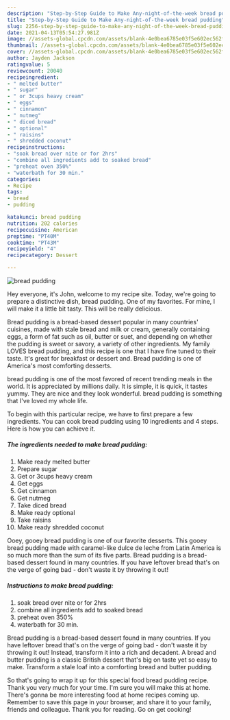 ```yaml
---
description: "Step-by-Step Guide to Make Any-night-of-the-week bread pudding"
title: "Step-by-Step Guide to Make Any-night-of-the-week bread pudding"
slug: 2256-step-by-step-guide-to-make-any-night-of-the-week-bread-pudding
date: 2021-04-13T05:54:27.981Z
image: //assets-global.cpcdn.com/assets/blank-4e0bea6785e03f5e602ec562f230caae08da540cada707380b4fe1bbebba43da.png
thumbnail: //assets-global.cpcdn.com/assets/blank-4e0bea6785e03f5e602ec562f230caae08da540cada707380b4fe1bbebba43da.png
cover: //assets-global.cpcdn.com/assets/blank-4e0bea6785e03f5e602ec562f230caae08da540cada707380b4fe1bbebba43da.png
author: Jayden Jackson
ratingvalue: 5
reviewcount: 20040
recipeingredient:
- " melted butter"
- " sugar"
- " or 3cups heavy cream"
- " eggs"
- " cinnamon"
- " nutmeg"
- " diced bread"
- " optional"
- " raisins"
- " shredded coconut"
recipeinstructions:
- "soak bread over nite or for 2hrs"
- "combine all ingredients add to soaked bread"
- "preheat oven 350%"
- "waterbath for 30 min."
categories:
- Recipe
tags:
- bread
- pudding

katakunci: bread pudding 
nutrition: 202 calories
recipecuisine: American
preptime: "PT40M"
cooktime: "PT43M"
recipeyield: "4"
recipecategory: Dessert

---
```



![bread pudding](//assets-global.cpcdn.com/assets/blank-4e0bea6785e03f5e602ec562f230caae08da540cada707380b4fe1bbebba43da.png)

Hey everyone, it's John, welcome to my recipe site. Today, we're going to prepare a distinctive dish, bread pudding. One of my favorites. For mine, I will make it a little bit tasty. This will be really delicious.

Bread pudding is a bread-based dessert popular in many countries&#39; cuisines, made with stale bread and milk or cream, generally containing eggs, a form of fat such as oil, butter or suet, and depending on whether the pudding is sweet or savory, a variety of other ingredients. My family LOVES bread pudding, and this recipe is one that I have fine tuned to their taste. It&#39;s great for breakfast or dessert and. Bread pudding is one of America&#39;s most comforting desserts.

bread pudding is one of the most favored of recent trending meals in the world. It is appreciated by millions daily. It is simple, it is quick, it tastes yummy. They are nice and they look wonderful. bread pudding is something that I've loved my whole life.


To begin with this particular recipe, we have to first prepare a few ingredients. You can cook bread pudding using 10 ingredients and 4 steps. Here is how you can achieve it.

<!--inarticleads1-->

##### The ingredients needed to make bread pudding:

1. Make ready  melted butter
1. Prepare  sugar
1. Get  or 3cups heavy cream
1. Get  eggs
1. Get  cinnamon
1. Get  nutmeg
1. Take  diced bread
1. Make ready  optional
1. Take  raisins
1. Make ready  shredded coconut


Ooey, gooey bread pudding is one of our favorite desserts. This gooey bread pudding made with caramel-like dulce de leche from Latin America is so much more than the sum of its five parts. Bread pudding is a bread-based dessert found in many countries. If you have leftover bread that&#39;s on the verge of going bad - don&#39;t waste it by throwing it out! 

<!--inarticleads2-->

##### Instructions to make bread pudding:

1. soak bread over nite or for 2hrs
1. combine all ingredients add to soaked bread
1. preheat oven 350%
1. waterbath for 30 min.


Bread pudding is a bread-based dessert found in many countries. If you have leftover bread that&#39;s on the verge of going bad - don&#39;t waste it by throwing it out! Instead, transform it into a rich and decadent. A bread and butter pudding is a classic British dessert that&#39;s big on taste yet so easy to make. Transform a stale loaf into a comforting bread and butter pudding. 

So that's going to wrap it up for this special food bread pudding recipe. Thank you very much for your time. I'm sure you will make this at home. There's gonna be more interesting food at home recipes coming up. Remember to save this page in your browser, and share it to your family, friends and colleague. Thank you for reading. Go on get cooking!
